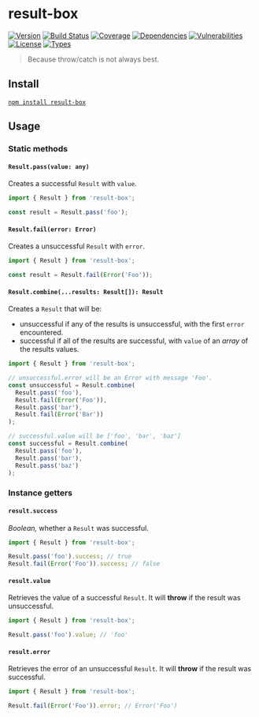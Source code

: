 # result-box

[![Version](https://img.shields.io/npm/v/result-box.svg)](https://www.npmjs.com/package/result-box)
[![Build Status](https://img.shields.io/travis/rafamel/utils/master.svg)](https://travis-ci.org/rafamel/utils)
[![Coverage](https://img.shields.io/coveralls/rafamel/utils/master.svg)](https://coveralls.io/github/rafamel/utils)
[![Dependencies](https://img.shields.io/david/rafamel/utils.svg?path=packages%2Fresult-box)](https://david-dm.org/rafamel/utils.svg?path=packages%2Fresult-box)
[![Vulnerabilities](https://img.shields.io/snyk/vulnerabilities/npm/result-box.svg)](https://snyk.io/test/npm/result-box)
[![License](https://img.shields.io/github/license/rafamel/utils.svg)](https://github.com/rafamel/utils/blob/master/LICENSE)
[![Types](https://img.shields.io/npm/types/result-box.svg)](https://www.npmjs.com/package/result-box)

> Because throw/catch is not always best.

## Install

[`npm install result-box`](https://www.npmjs.com/package/result-box)

## Usage

### Static methods

#### `Result.pass(value: any)`

Creates a successful `Result` with `value`.

```javascript
import { Result } from 'result-box';

const result = Result.pass('foo');
```

#### `Result.fail(error: Error)`

Creates a unsuccessful `Result` with `error`.

```javascript
import { Result } from 'result-box';

const result = Result.fail(Error('Foo'));
```

#### `Result.combine(...results: Result[]): Result`

Creates a `Result` that will be:

- unsuccessful if any of the results is unsuccessful, with the first `error` encountered.
- successful if all of the results are successful, with `value` of an *array* of the results values.

```javascript
import { Result } from 'result-box';

// unsuccessful.error will be an Error with message 'Foo'.
const unsuccessful = Result.combine(
  Result.pass('foo'),
  Result.fail(Error('Foo')),
  Result.pass('bar'),
  Result.fail(Error('Bar'))
);

// successful.value will be ['foo', 'bar', 'baz']
const successful = Result.combine(
  Result.pass('foo'),
  Result.pass('bar'),
  Result.pass('baz')
);
```

### Instance getters

#### `result.success`

*Boolean,* whether a `Result` was successful.

```javascript
import { Result } from 'result-box';

Result.pass('foo').success; // true
Result.fail(Error('Foo')).success; // false
```

#### `result.value`

Retrieves the value of a successful `Result`. It will **throw** if the result was unsuccessful.

```javascript
import { Result } from 'result-box';

Result.pass('foo').value; // 'foo'
```

#### `result.error`

Retrieves the error of an unsuccessful `Result`. It will **throw** if the result was successful.

```javascript
import { Result } from 'result-box';

Result.fail(Error('Foo')).error; // Error('Foo')
```
